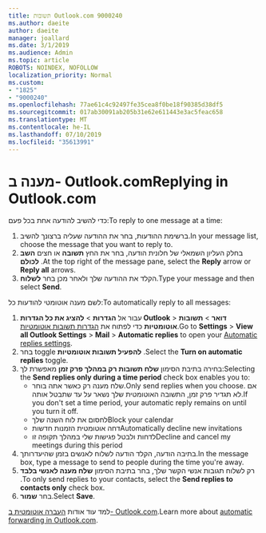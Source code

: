 ```yaml
---
title: תשובות Outlook.com 9000240
ms.author: daeite
author: daeite
manager: joallard
ms.date: 3/1/2019
ms.audience: Admin
ms.topic: article
ROBOTS: NOINDEX, NOFOLLOW
localization_priority: Normal
ms.custom:
- "1825"
- "9000240"
ms.openlocfilehash: 77ae61c4c92497fe35cea8f0be18f90385d38df5
ms.sourcegitcommit: 017ab30091ab205b31e62e611443e3ac5feac658
ms.translationtype: MT
ms.contentlocale: he-IL
ms.lasthandoff: 07/10/2019
ms.locfileid: "35613991"
---
```

# <a name="replying-in-outlookcom"></a><span data-ttu-id="2969a-102">מענה ב- Outlook.com</span><span class="sxs-lookup"><span data-stu-id="2969a-102">Replying in Outlook.com</span></span>

<span data-ttu-id="2969a-103">כדי להשיב להודעה אחת בכל פעם:</span><span class="sxs-lookup"><span data-stu-id="2969a-103">To reply to one message at a time:</span></span>

1. <span data-ttu-id="2969a-104">ברשימת ההודעות, בחר את ההודעה שעליה ברצונך להשיב.</span><span class="sxs-lookup"><span data-stu-id="2969a-104">In your message list, choose the message that you want to reply to.</span></span>
2. <span data-ttu-id="2969a-105">בחלק העליון השמאלי של חלונית הודעה, בחר את החץ **תשובה** או חצים **השב לכולם** .</span><span class="sxs-lookup"><span data-stu-id="2969a-105">At the top right of the message pane, select the **Reply** arrow or **Reply all** arrows.</span></span>
3. <span data-ttu-id="2969a-106">הקלד את ההודעה שלך ולאחר מכן בחר **לשלוח**.</span><span class="sxs-lookup"><span data-stu-id="2969a-106">Type your message and then select **Send**.</span></span>

<span data-ttu-id="2969a-107">לשם מענה אוטומטי להודעות כל:</span><span class="sxs-lookup"><span data-stu-id="2969a-107">To automatically reply to all messages:</span></span>

1. <span data-ttu-id="2969a-108">עבור אל **הגדרות** > **להציג את כל הגדרות Outlook** > **דואר** > **תשובות אוטומטיות** כדי לפתוח את [הגדרות תשובות אוטומטיות](https://outlook.live.com/mail/options/mail/automaticReplies).</span><span class="sxs-lookup"><span data-stu-id="2969a-108">Go to **Settings** > **View all Outlook Settings** > **Mail** > **Automatic replies** to open your [Automatic replies settings](https://outlook.live.com/mail/options/mail/automaticReplies).</span></span>
2. <span data-ttu-id="2969a-109">בחר toggle **להפעיל תשובות אוטומטיות** .</span><span class="sxs-lookup"><span data-stu-id="2969a-109">Select the **Turn on automatic replies** toggle.</span></span>
3. <span data-ttu-id="2969a-110">בחירה בתיבת הסימון **שלח תשובות רק במהלך פרק זמן** מאפשרת לך:</span><span class="sxs-lookup"><span data-stu-id="2969a-110">Selecting the **Send replies only during a time period** check box enables you to:</span></span>
    - <span data-ttu-id="2969a-111">שלח מענה רק כאשר אתה בוחר.</span><span class="sxs-lookup"><span data-stu-id="2969a-111">Only send replies when you choose.</span></span> <span data-ttu-id="2969a-112">אם לא תגדיר פרק זמן, התשובה האוטומטית שלך נשאר על עד שתבטל אותה.</span><span class="sxs-lookup"><span data-stu-id="2969a-112">If you don't set a time period, your automatic reply remains on until you turn it off.</span></span>
    - <span data-ttu-id="2969a-113">לחסום את לוח השנה שלך</span><span class="sxs-lookup"><span data-stu-id="2969a-113">Block your calendar</span></span>
    - <span data-ttu-id="2969a-114">דחה אוטומטית הזמנות חדשות</span><span class="sxs-lookup"><span data-stu-id="2969a-114">Automatically decline new invitations</span></span>
    - <span data-ttu-id="2969a-115">לדחות ולבטל פגישות שלי במהלך תקופה זו</span><span class="sxs-lookup"><span data-stu-id="2969a-115">Decline and cancel my meetings during this period</span></span>
4. <span data-ttu-id="2969a-116">בתיבה הודעה, הקלד הודעה לשלוח לאנשים בזמן שהיעדרותך.</span><span class="sxs-lookup"><span data-stu-id="2969a-116">In the message box, type a message to send to people during the time you're away.</span></span>
5. <span data-ttu-id="2969a-117">רק לשלוח תגובות אנשי הקשר שלך, בחר בתיבת הסימון **שלח מענה לאנשי בלבד** .</span><span class="sxs-lookup"><span data-stu-id="2969a-117">To only send replies to your contacts, select the **Send replies to contacts only** check box.</span></span>
6. <span data-ttu-id="2969a-118">בחר **שמור**.</span><span class="sxs-lookup"><span data-stu-id="2969a-118">Select **Save**.</span></span>

<span data-ttu-id="2969a-119">למד עוד אודות [העברה אוטומטית ב- Outlook.com](https://support.office.com/article/14614626-9855-48dc-a986-dec81d07b1a0?wt.mc_id=Office_Outlook_com_Alchemy).</span><span class="sxs-lookup"><span data-stu-id="2969a-119">Learn more about [automatic forwarding in Outlook.com](https://support.office.com/article/14614626-9855-48dc-a986-dec81d07b1a0?wt.mc_id=Office_Outlook_com_Alchemy).</span></span>